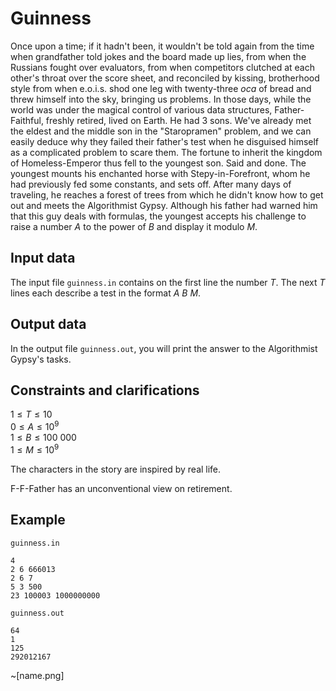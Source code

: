 # Guinness

Once upon a time; if it hadn't been, it wouldn't be told again from the time when grandfather told jokes and the board made up lies, from when the Russians fought over evaluators, from when competitors clutched at each other's throat over the score sheet, and reconciled by kissing, brotherhood style from when e.o.i.s. shod one leg with twenty-three *oca* of bread and threw himself into the sky, bringing us problems. In those days, while the world was under the magical control of various data structures, Father-Faithful, freshly retired, lived on Earth. He had 3 sons. We've already met the eldest and the middle son in the "Staropramen" problem, and we can easily deduce why they failed their father's test when he disguised himself as a complicated problem to scare them. The fortune to inherit the kingdom of Homeless-Emperor thus fell to the youngest son. Said and done. The youngest mounts his enchanted horse with Stepy-in-Forefront, whom he had previously fed some constants, and sets off. After many days of traveling, he reaches a forest of trees from which he didn't know how to get out and meets the Algorithmist Gypsy. Although his father had warned him that this guy deals with formulas, the youngest accepts his challenge to raise a number $A$ to the power of $B$ and display it modulo $M$.

## Input data

The input file `guinness.in` contains on the first line the number $T$. The next $T$ lines each describe a test in the format $A\ B\ M$.

## Output data

In the output file `guinness.out`, you will print the answer to the Algorithmist Gypsy's tasks. 

## Constraints and clarifications

$1 \leq T \leq 10$  
$0 \leq A \leq 10^9$  
$1 \leq B \leq 100\ 000$  
$1 \leq M \leq 10^9$

The characters in the story are inspired by real life.

F-F-Father has an unconventional view on retirement.

## Example

`guinness.in`
```
4
2 6 666013
2 6 7 
5 3 500
23 100003 1000000000
```

`guinness.out`
```
64
1
125
292012167
```

~[name.png]